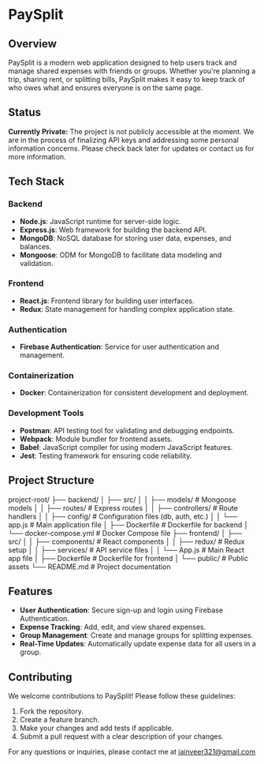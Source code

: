 # PaySplit

## Overview

PaySplit is a modern web application designed to help users track and manage shared expenses with friends or groups. Whether you're planning a trip, sharing rent, or splitting bills, PaySplit makes it easy to keep track of who owes what and ensures everyone is on the same page.

## Status

**Currently Private:** The project is not publicly accessible at the moment. We are in the process of finalizing API keys and addressing some personal information concerns. Please check back later for updates or contact us for more information.

## Tech Stack

### Backend
- **Node.js**: JavaScript runtime for server-side logic.
- **Express.js**: Web framework for building the backend API.
- **MongoDB**: NoSQL database for storing user data, expenses, and balances.
- **Mongoose**: ODM for MongoDB to facilitate data modeling and validation.

### Frontend
- **React.js**: Frontend library for building user interfaces.
- **Redux**: State management for handling complex application state.

### Authentication
- **Firebase Authentication**: Service for user authentication and management.

### Containerization
- **Docker**: Containerization for consistent development and deployment.

### Development Tools
- **Postman**: API testing tool for validating and debugging endpoints.
- **Webpack**: Module bundler for frontend assets.
- **Babel**: JavaScript compiler for using modern JavaScript features.
- **Jest**: Testing framework for ensuring code reliability.

## Project Structure



project-root/
├── backend/
│   ├── src/
│   │   ├── models/          # Mongoose models
│   │   ├── routes/          # Express routes
│   │   ├── controllers/     # Route handlers
│   │   ├── config/          # Configuration files (db, auth, etc.)
│   │   └── app.js           # Main application file
│   ├── Dockerfile           # Dockerfile for backend
│   └── docker-compose.yml   # Docker Compose file
├── frontend/
│   ├── src/
│   │   ├── components/      # React components
│   │   ├── redux/           # Redux setup
│   │   ├── services/        # API service files
│   │   └── App.js           # Main React app file
│   ├── Dockerfile           # Dockerfile for frontend
│   └── public/              # Public assets
└── README.md                # Project documentation





## Features

- **User Authentication**: Secure sign-up and login using Firebase Authentication.
- **Expense Tracking**: Add, edit, and view shared expenses.
- **Group Management**: Create and manage groups for splitting expenses.
- **Real-Time Updates**: Automatically update expense data for all users in a group.







## Contributing

We welcome contributions to PaySplit! Please follow these guidelines:

1. Fork the repository.
2. Create a feature branch.
3. Make your changes and add tests if applicable.
4. Submit a pull request with a clear description of your changes.



For any questions or inquiries, please contact me at jainveer321@gmail.com
